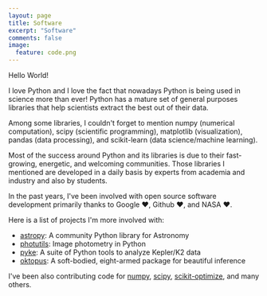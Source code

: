 ```yaml
---
layout: page
title: Software
excerpt: "Software"
comments: false
image:
  feature: code.png
---
```


Hello World!

I love Python and I love the fact that nowadays Python is being used in science more than ever!
Python has a mature set of general purposes libraries that help scientists extract the
best out of their data.

Among some libraries, I couldn't forget to mention numpy (numerical computation),
scipy (scientific programming), matplotlib (visualization), pandas (data processing),
and scikit-learn (data science/machine learning).

Most of the success around Python and its libraries is due to their fast-growing, energetic, and welcoming communities.
Those libraries I mentioned are developed in a daily basis by experts from academia and industry
and also by students.

In the past years, I've been involved with open source software development primarily thanks to Google ❤️, Github ❤️, and NASA ❤️.

Here is a list of projects I'm more involved with:

* <a href="https://github.com/astropy/astropy">astropy</a>: A community Python library for Astronomy
* <a href="https://github.com/astropy/photutils">photutils</a>: Image photometry in Python
* <a href="https://github.com/keplergo/pyke">pyke</a>: A suite of Python tools to analyze Kepler/K2 data
* <a href="https://github.com/mirca/oktopus">oktopus</a>: A soft-bodied, eight-armed package for beautiful inference

I've been also contributing code for <a href="https://github.com/numpy/numpy">numpy</a>, <a href="https://github.com/scipy/scipy">scipy</a>, <a href="https://github.com/scikit-optimize/scikit-optimize">scikit-optimize</a>, and many others.
